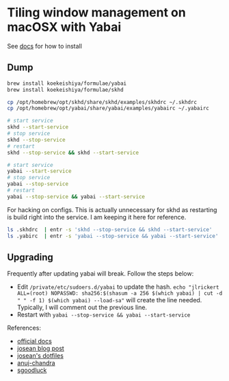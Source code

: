 # Tiling window management on macOSX with Yabai

See [docs] for how to install

[docs]: https://github.com/koekeishiya/yabai/wiki

## Dump

```bash
brew install koekeishiya/formulae/yabai
brew install koekeishiya/formulae/skhd
```

```bash
cp /opt/homebrew/opt/skhd/share/skhd/examples/skhdrc ~/.skhdrc
cp /opt/homebrew/opt/yabai/share/yabai/examples/yabairc ~/.yabairc
```

```bash
# start service
skhd --start-service
# stop service
skhd --stop-service
# restart
skhd --stop-service && skhd --start-service
```

```bash
# start service
yabai --start-service
# stop service
yabai --stop-service
# restart
yabai --stop-service && yabai --start-service
```

For hacking on configs. This is actually unnecessary for skhd as restarting is build right into the service. I am keeping it here for reference.

```bash
ls .skhdrc  | entr -s 'skhd --stop-service && skhd --start-service'
ls .yabirc  | entr -s 'yabai --stop-service && yabai --start-service'
```

## Upgrading

Frequently after updating yabai will break. Follow the steps below:

- Edit `/private/etc/sudoers.d/yabai` to update the hash. `echo "jlrickert ALL=(root) NOPASSWD: sha256:$(shasum -a 256 $(which yabai) | cut -d " " -f 1) $(which yabai) --load-sa"` will create the line needed. Typically, I will comment out the previous line.
- Restart with `yabai --stop-service && yabai --start-service`

References:

- [official docs](https://github.com/koekeishiya/yabai/wiki)
- [josean blog post](https://www.josean.com/posts/yabai-setup)
- [josean's dotfiles](https://github.com/josean-dev/dev-environment-files)
- [anuj-chandra](https://anuj-chandra.medium.com/using-i3-like-tiling-window-managers-in-macos-with-yabai-ebf0e002b992)
- [sgoodluck](https://github.com/sgoodluck/mac-dotfiles)
